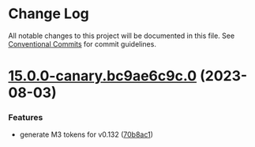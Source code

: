 # Change Log

All notable changes to this project will be documented in this file.
See [Conventional Commits](https://conventionalcommits.org) for commit guidelines.

# [15.0.0-canary.bc9ae6c9c.0](https://github.com/material-components/material-components-web/compare/v14.0.0...v15.0.0-canary.bc9ae6c9c.0) (2023-08-03)


### Features

* generate M3 tokens for v0.132 ([70b8ac1](https://github.com/material-components/material-components-web/commit/70b8ac16e68eb842315374c551e597f02d3d3a1d))
